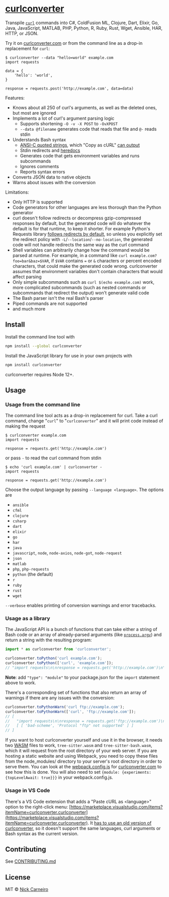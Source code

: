 # [curlconverter](https://curlconverter.com)

Transpile [`curl`](https://en.wikipedia.org/wiki/CURL) commands into C#, ColdFusion ML, Clojure, Dart, Elixir, Go, Java, JavaScript, MATLAB, PHP, Python, R, Ruby, Rust, Wget, Ansible, HAR, HTTP, or JSON.

Try it on [curlconverter.com](https://curlconverter.com) or from the command line as a drop-in replacement for `curl`:

```shell
$ curlconverter --data "hello=world" example.com
import requests

data = {
    'hello': 'world',
}

response = requests.post('http://example.com', data=data)
```

Features:

- Knows about all 250 of curl's arguments, as well as the deleted ones, but most are ignored
- Implements a lot of curl's argument parsing logic
  - Supports shortening `-O -v -X POST` to `-OvXPOST`
  - `--data @filename` generates code that reads that file and `@-` reads stdin
- Understands Bash syntax
  - [ANSI-C quoted strings](https://www.gnu.org/software/bash/manual/bash.html#ANSI_002dC-Quoting), which "Copy as cURL" [can output](https://github.com/ChromeDevTools/devtools-frontend/blob/2ad2f0713a0bb5f025facd064d4e0bebc3afd33c/front_end/panels/network/NetworkLogView.ts#L2150)
  - Stdin redirects and [heredocs](https://www.gnu.org/software/bash/manual/bash.html#Here-Documents)
  - Generates code that gets environment variables and runs subcommands
  - Ignores comments
  - Reports syntax errors
- Converts JSON data to native objects
- Warns about issues with the conversion

Limitations:

- Only HTTP is supported
- Code generators for other languages are less thorough than the Python generator
- curl doesn't follow redirects or decompress gzip-compressed responses by default, but the generated code will do whatever the default is for that runtime, to keep it shorter. For example Python's Requests library [follows redirects by default](https://requests.readthedocs.io/en/latest/user/quickstart/#redirection-and-history), so unless you explicitly set the redirect policy with `-L`/`--location`/`--no-location`, the generated code will not handle redirects the same way as the curl command
- Shell variables can arbitrarily change how the command would be parsed at runtime. For example, in a command like `curl example.com?foo=bar&baz=$VAR`, if `$VAR` contains `=` or `&` characters or percent encoded characters, that could make the generated code wrong. curlconverter assumes that environment variables don't contain characters that would affect parsing
- Only simple subcommands such as `curl $(echo example.com)` work, more complicated subcommands (such as nested commands or subcommands that redirect the output) won't generate valid code
- The Bash parser isn't the real Bash's parser
- Piped commands are not supported
- and much more

## Install

Install the command line tool with

```sh
npm install --global curlconverter
```

Install the JavaScript library for use in your own projects with

```sh
npm install curlconverter
```

curlconverter requires Node 12+.

## Usage

### Usage from the command line

The command line tool acts as a drop-in replacement for curl. Take a curl command, change "`curl`" to "`curlconverter`" and it will print code instead of making the request

```shell
$ curlconverter example.com
import requests

response = requests.get('http://example.com')
```

or pass `-` to read the curl command from stdin

```shell
$ echo 'curl example.com' | curlconverter -
import requests

response = requests.get('http://example.com')
```

Choose the output language by passing `--language <language>`. The options are

- `ansible`
- `cfml`
- `clojure`
- `csharp`
- `dart`
- `elixir`
- `go`
- `har`
- `java`
- `javascript`, `node`, `node-axios`, `node-got`, `node-request`
- `json`
- `matlab`
- `php`, `php-requests`
- `python` (the default)
- `r`
- `ruby`
- `rust`
- `wget`

`--verbose` enables printing of conversion warnings and error tracebacks.

### Usage as a library

The JavaScript API is a bunch of functions that can take either a string of Bash code or an array of already-parsed arguments (like [`process.argv`](https://nodejs.org/docs/latest/api/process.html#processargv)) and return a string with the resulting program:

```js
import * as curlconverter from 'curlconverter';

curlconverter.toPython('curl example.com');
curlconverter.toPython(['curl', 'example.com']);
// "import requests\n\nresponse = requests.get('http://example.com')\n"
```

**Note**: add `"type": "module"` to your package.json for the `import` statement above to work.

There's a corresponding set of functions that also return an array of warnings if there are any issues with the conversion:

```js
curlconverter.toPythonWarn('curl ftp://example.com');
curlconverter.toPythonWarn(['curl', 'ftp://example.com']);
// [
//   "import requests\n\nresponse = requests.get('ftp://example.com')\n",
//   [ [ 'bad-scheme', 'Protocol "ftp" not supported' ] ]
// ]
```

If you want to host curlconverter yourself and use it in the browser, it needs two [WASM](https://developer.mozilla.org/en-US/docs/WebAssembly) files to work, `tree-sitter.wasm` and `tree-sitter-bash.wasm`, which it will request from the root directory of your web server. If you are hosting a static website and using Webpack, you need to copy these files from the node_modules/ directory to your server's root directory in order to serve them. You can look at the [webpack.config.js](https://github.com/curlconverter/curlconverter.github.io/blob/2e1722891be22b1bb5c47976fb7873f6eb86b94d/webpack.config.js#L130-L131) for [curlconverter.com](https://curlconverter.com/) to see how this is done. You will also need to set `{module: {experiments: {topLevelAwait: true}}}` in your webpack.config.js.

### Usage in VS Code

There's a VS Code extension that adds a "Paste cURL as \<language\>" option to the right-click menu: [https://marketplace.visualstudio.com/items?itemName=curlconverter.curlconverter](https://marketplace.visualstudio.com/items?itemName=curlconverter.curlconverter). It [has to use an old version of curlconverter](https://github.com/curlconverter/curlconverter-vscode/issues/1), so it doesn't support the same languages, curl arguments or Bash syntax as the current version.

## Contributing

See [CONTRIBUTING.md](./CONTRIBUTING.md)

## License

MIT © [Nick Carneiro](http://trillworks.com)
